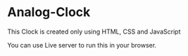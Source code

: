 # Analog-Clock
This Clock is created only using HTML, CSS and JavaScript


You can use Live server to run this in your browser.

